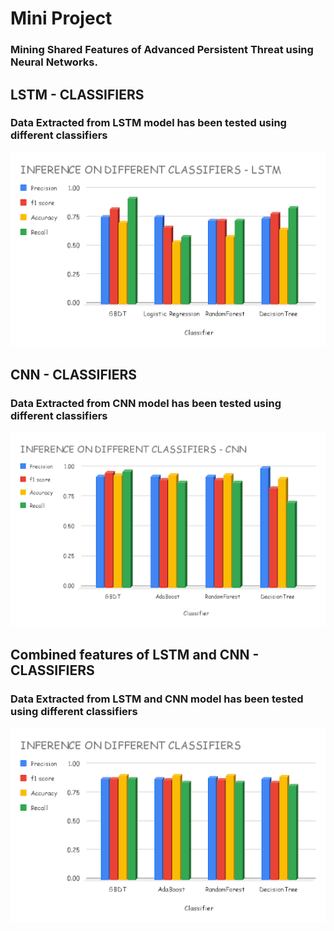 # Mini Project

### Mining Shared Features of Advanced Persistent Threat using Neural Networks.



## LSTM - CLASSIFIERS

### Data Extracted from LSTM model has been tested using different classifiers

<img src="/Images/lstm classifier.png" alt="LSTM Classifier Image" >

## CNN - CLASSIFIERS

### Data Extracted from CNN model has been tested using different classifiers

<img src="/Images/cnn-classifier.png" alt="LSTM Classifier Image" >

## Combined features of LSTM and CNN - CLASSIFIERS

### Data Extracted from LSTM and CNN model has been tested using different classifiers

<img src="/Images/classifers-inference.png" alt="LSTM Classifier Image" >